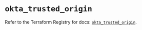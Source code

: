 # `okta_trusted_origin`

Refer to the Terraform Registry for docs: [`okta_trusted_origin`](https://registry.terraform.io/providers/okta/okta/4.9.0/docs/resources/trusted_origin).
